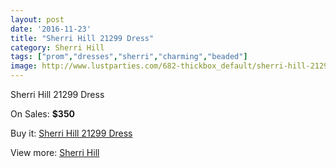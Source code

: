 ```yaml
---
layout: post
date: '2016-11-23'
title: "Sherri Hill 21299 Dress"
category: Sherri Hill
tags: ["prom","dresses","sherri","charming","beaded"]
image: http://www.lustparties.com/682-thickbox_default/sherri-hill-21299-dress.jpg
---
```

Sherri Hill 21299 Dress

On Sales: **$350**
<a href="https://www.lustparties.com/en/sherri-hill/241-sherri-hill-21299-dress.html"><amp-img layout="responsive" width="600" height="600" src="//www.lustparties.com/682-thickbox_default/sherri-hill-21299-dress.jpg" alt="Sherri Hill 21299 Dress 0" /></a>
<a href="https://www.lustparties.com/en/sherri-hill/241-sherri-hill-21299-dress.html"><amp-img layout="responsive" width="600" height="600" src="//www.lustparties.com/683-thickbox_default/sherri-hill-21299-dress.jpg" alt="Sherri Hill 21299 Dress 1" /></a>

Buy it: [Sherri Hill 21299 Dress](https://www.lustparties.com/en/sherri-hill/241-sherri-hill-21299-dress.html "Sherri Hill 21299 Dress")

View more: [Sherri Hill](https://www.lustparties.com/en/2-sherri-hill "Sherri Hill")